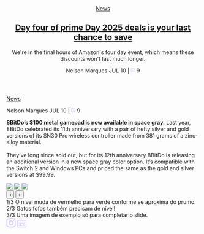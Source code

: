 <article class="post-a">
  <figure class="post-img">
    <a href=""><img src="" alt=""></a>
  </figure>
  <!-- -->
  <header class="post-text-area">
    <div class="post-tags">
      <a href="#">News</a>
    </div>
    <!-- -->
    <div class="post-titulo">
      <h1><a href="#">Day four of prime Day 2025 deals is your last chance to save</a>
      </h1>
    </div>
    <!-- -->
    <div class="post-descricao">
      <p>We're in the final hours of Amazon's four day event, which means these discounts won't last much longer.</p>
    </div>
    <!-- -->
    <div class="post-autor">
      <p><span>Nelson Marques</span> JUL 10 | <img src="../img/comment.png"> 9</p>
    </div>
  </header>
  <!-- -->
  <div class="post-tags-2">
    <a href="#">News</a>
  </div>
</article>




<section class="post-b">  
  <div class="post-b-centro">
    <!-- AUTOR -->
    <div class="post-autor">
      <p><span>Nelson Marques</span> JUL 10 | <img src="../img/comment.png"> 9</p>
    </div>
    <!-- AUTOR -->
    <!-- DESCRIÇÃO DA MATERIA -->
    <div class="post-descricao">
      <p><b>8BitDo’s $100 metal gamepad is now available in space gray.</b> Last year, 8BitDo celebrated its 11th anniversary with a pair of hefty silver and gold versions of its SN30 Pro wireless controller made from 381 grams of a zinc-alloy material.<br><br>
      They’ve long since sold out, but for its 12th anniversary 8BitDo is releasing an additional version in a new space gray color option. It’s compatible with the Switch 2 and Windows PCs and priced the same as the gold and silver versions at $99.99.</p>
    </div>
    <!-- DESCRIÇÃO DA MATERIA -->
    <!-- SLIDE -->
    <div class="slider-area">
      <div class="slider">
        <div class="imgs" id="slider">
          <img src="https://i.ytimg.com/vi/BlCu2ZcatxU/hq720.jpg" />
          <img src="https://i.ytimg.com/vi/BlCu2ZcatxU/hq720.jpg" />
          <img src="https://i.ytimg.com/vi/BlCu2ZcatxU/hq720.jpg" />
        </div>
        <button class="btn left" onclick="mover(-1)">‹</button>
        <button class="btn right" onclick="mover(1)">›</button>
      </div>
      <div class="barras" id="barras"></div>
      <div class="desc" id="desc">
        <div class="ativo">1/3 O nível muda de vermelho para verde conforme se aproxima do prumo.</div>
        <div>2/3 Gatos fofos também precisam de nível!</div>
        <div>3/3 Uma imagem de exemplo só para completar o slide.</div>
      </div>
    </div>
    <!-- SLIDE -->
  </div>
    
  <!-- Lateral -->
  <aside class="post-b-lateral">
  <a href=""><img src="img/instagram.png" alt=""></a>
  <a href=""><img src="img/vhs.png" alt=""></a>
  </aside>
</section>